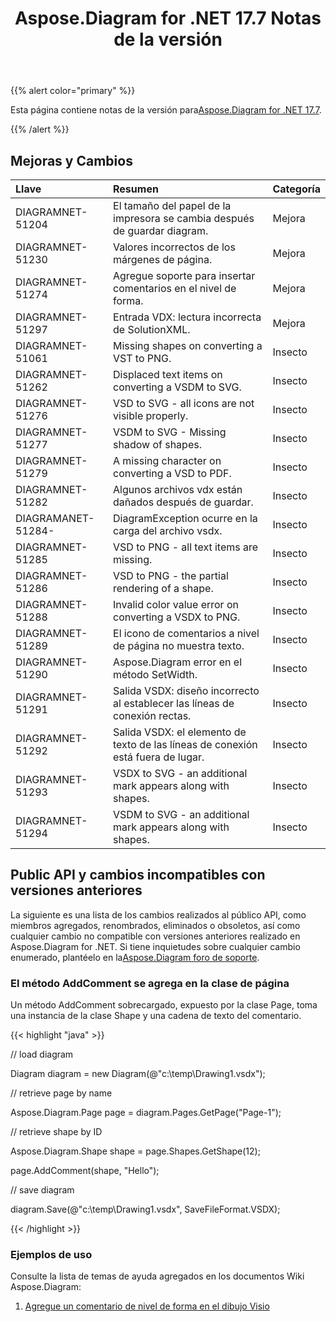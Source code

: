 ﻿---
title: Aspose.Diagram for .NET 17.7 Notas de la versión
type: docs
weight: 60
url: /es/net/aspose-diagram-for-net-17-7-release-notes/
---
{{% alert color="primary" %}} 

 Esta página contiene notas de la versión para[Aspose.Diagram for .NET 17.7](https://www.nuget.org/packages/Aspose.Diagram/17.7.0).

{{% /alert %}} 
## **Mejoras y Cambios**

|**Llave**|**Resumen**|**Categoría**|
|:- |:- |:- |
|DIAGRAMNET-51204|El tamaño del papel de la impresora se cambia después de guardar diagram.|Mejora|
|DIAGRAMNET-51230|Valores incorrectos de los márgenes de página.|Mejora|
|DIAGRAMNET-51274|Agregue soporte para insertar comentarios en el nivel de forma.|Mejora|
|DIAGRAMNET-51297|Entrada VDX: lectura incorrecta de SolutionXML.|Mejora|
|DIAGRAMNET-51061|Missing shapes on converting a VST to PNG.|Insecto|
|DIAGRAMNET-51262|Displaced text items on converting a VSDM to SVG.|Insecto|
|DIAGRAMNET-51276|VSD to SVG - all icons are not visible properly.|Insecto|
|DIAGRAMNET-51277|VSDM to SVG - Missing shadow of shapes.|Insecto|
|DIAGRAMNET-51279|A missing character on converting a VSD to PDF.|Insecto|
|DIAGRAMNET-51282|Algunos archivos vdx están dañados después de guardar.|Insecto|
|DIAGRAMANET-51284-|DiagramException ocurre en la carga del archivo vsdx.|Insecto|
|DIAGRAMNET-51285|VSD to PNG - all text items are missing.|Insecto|
|DIAGRAMNET-51286|VSD to PNG - the partial rendering of a shape.|Insecto|
|DIAGRAMNET-51288|Invalid color value error on converting a VSDX to PNG.|Insecto|
|DIAGRAMNET-51289|El icono de comentarios a nivel de página no muestra texto.|Insecto|
|DIAGRAMNET-51290|Aspose.Diagram error en el método SetWidth.|Insecto|
|DIAGRAMNET-51291|Salida VSDX: diseño incorrecto al establecer las líneas de conexión rectas.|Insecto|
|DIAGRAMNET-51292|Salida VSDX: el elemento de texto de las líneas de conexión está fuera de lugar.|Insecto|
|DIAGRAMNET-51293|VSDX to SVG - an additional mark appears along with shapes.|Insecto|
|DIAGRAMNET-51294|VSDM to SVG - an additional mark appears along with shapes.|Insecto|
## **Public API y cambios incompatibles con versiones anteriores**
La siguiente es una lista de los cambios realizados al público API, como miembros agregados, renombrados, eliminados o obsoletos, así como cualquier cambio no compatible con versiones anteriores realizado en Aspose.Diagram for .NET. Si tiene inquietudes sobre cualquier cambio enumerado, plantéelo en la[Aspose.Diagram foro de soporte](https://forum.aspose.com/c/diagram/17).
### **El método AddComment se agrega en la clase de página**
Un método AddComment sobrecargado, expuesto por la clase Page, toma una instancia de la clase Shape y una cadena de texto del comentario.

{{< highlight "java" >}}

 // load diagram

Diagram diagram = new Diagram(@"c:\temp\Drawing1.vsdx");

// retrieve page by name

Aspose.Diagram.Page page = diagram.Pages.GetPage("Page-1");

// retrieve shape by ID

Aspose.Diagram.Shape shape = page.Shapes.GetShape(12);

page.AddComment(shape, "Hello");

// save diagram

diagram.Save(@"c:\temp\Drawing1.vsdx", SaveFileFormat.VSDX);

{{< /highlight >}}
### **Ejemplos de uso**
Consulte la lista de temas de ayuda agregados en los documentos Wiki Aspose.Diagram:

1. [Agregue un comentario de nivel de forma en el dibujo Visio](/diagram/es/net/working-with-comments/#workingwithcomments-addashape-levelcommentinvisiodrawing)
